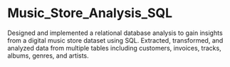 # Music_Store_Analysis_SQL
Designed and implemented a relational database analysis to gain insights from a digital music store dataset using SQL. Extracted, transformed, and analyzed data from multiple tables including customers, invoices, tracks, albums, genres, and artists.
